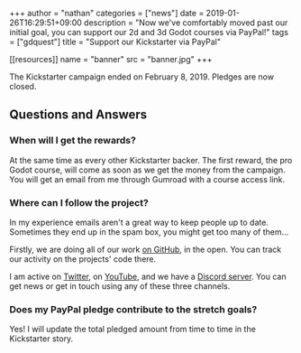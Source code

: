 +++
author = "nathan"
categories = ["news"]
date = 2019-01-26T16:29:51+09:00
description = "Now we've comfortably moved past our initial goal, you can support our 2d and 3d Godot courses via PayPal!"
tags = ["gdquest"]
title = "Support our Kickstarter via PayPal"

[[resources]]
name = "banner"
src = "banner.jpg"
+++


The Kickstarter campaign ended on February 8, 2019. Pledges are now closed.

## Questions and Answers

### When will I get the rewards?

At the same time as every other Kickstarter backer. The first reward, the pro Godot course, will come as soon as we get the money from the campaign. You will get an email from me through Gumroad with a course access link.

### Where can I follow the project?

In my experience emails aren't a great way to keep people up to date. Sometimes they end up in the spam box, you might get too many of them...

Firstly, we are doing all of our work [on GitHub](https://github.com/GDQuest/), in the open. You can track our activity on the projects' code there.

I am active on [Twitter](https://twitter.com/NathanGDQuest), on [YouTube](https://www.youtube.com/c/gdquest/), and we have a [Discord server](https://discord.gg/uzSR7jB). You can get news or get in touch using any of these three channels.

### Does my PayPal pledge contribute to the stretch goals?

Yes! I will update the total pledged amount from time to time in the Kickstarter story.
